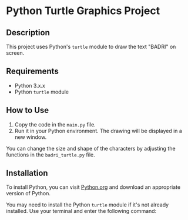 # Python Turtle Graphics Project

## Description

This project uses Python's `turtle` module to draw the text "BADRI" on screen.

## Requirements

- Python 3.x.x
- Python `turtle` module

## How to Use

1. Copy the code in the `main.py` file.
2. Run it in your Python environment. The drawing will be displayed in a new window.

You can change the size and shape of the characters by adjusting the functions in the `badri_turtle.py` file.

## Installation

To install Python, you can visit [Python.org](https://www.python.org/) and download an appropriate version of Python.

You may need to install the Python `turtle` module if it's not already installed. Use your terminal and enter the following command: